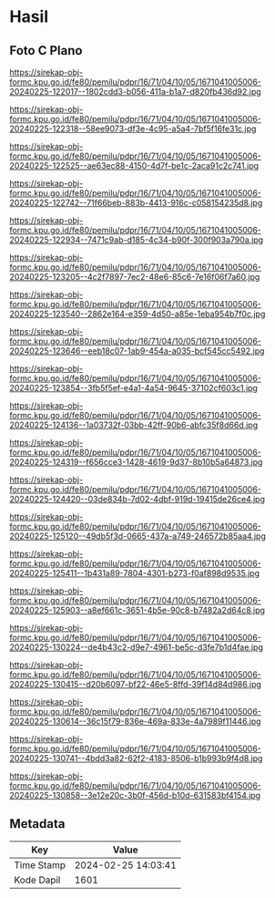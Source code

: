 # Hasil

## Foto C Plano

https://sirekap-obj-formc.kpu.go.id/fe80/pemilu/pdpr/16/71/04/10/05/1671041005006-20240225-122017--1802cdd3-b056-411a-b1a7-d820fb436d92.jpg

https://sirekap-obj-formc.kpu.go.id/fe80/pemilu/pdpr/16/71/04/10/05/1671041005006-20240225-122318--58ee9073-df3e-4c95-a5a4-7bf5f16fe31c.jpg

https://sirekap-obj-formc.kpu.go.id/fe80/pemilu/pdpr/16/71/04/10/05/1671041005006-20240225-122525--ae63ec88-4150-4d7f-be1c-2aca91c2c741.jpg

https://sirekap-obj-formc.kpu.go.id/fe80/pemilu/pdpr/16/71/04/10/05/1671041005006-20240225-122742--71f66beb-883b-4413-916c-c058154235d8.jpg

https://sirekap-obj-formc.kpu.go.id/fe80/pemilu/pdpr/16/71/04/10/05/1671041005006-20240225-122934--7471c9ab-d185-4c34-b90f-300f903a790a.jpg

https://sirekap-obj-formc.kpu.go.id/fe80/pemilu/pdpr/16/71/04/10/05/1671041005006-20240225-123205--4c2f7897-7ec2-48e6-85c6-7e16f06f7a60.jpg

https://sirekap-obj-formc.kpu.go.id/fe80/pemilu/pdpr/16/71/04/10/05/1671041005006-20240225-123540--2862e164-e359-4d50-a85e-1eba954b7f0c.jpg

https://sirekap-obj-formc.kpu.go.id/fe80/pemilu/pdpr/16/71/04/10/05/1671041005006-20240225-123646--eeb18c07-1ab9-454a-a035-bcf545cc5492.jpg

https://sirekap-obj-formc.kpu.go.id/fe80/pemilu/pdpr/16/71/04/10/05/1671041005006-20240225-123854--3fb5f5ef-e4a1-4a54-9645-37102cf603c1.jpg

https://sirekap-obj-formc.kpu.go.id/fe80/pemilu/pdpr/16/71/04/10/05/1671041005006-20240225-124136--1a03732f-03bb-42ff-90b6-abfc35f8d66d.jpg

https://sirekap-obj-formc.kpu.go.id/fe80/pemilu/pdpr/16/71/04/10/05/1671041005006-20240225-124319--f656cce3-1428-4619-9d37-8b10b5a64873.jpg

https://sirekap-obj-formc.kpu.go.id/fe80/pemilu/pdpr/16/71/04/10/05/1671041005006-20240225-124420--03de834b-7d02-4dbf-919d-19415de26ce4.jpg

https://sirekap-obj-formc.kpu.go.id/fe80/pemilu/pdpr/16/71/04/10/05/1671041005006-20240225-125120--49db5f3d-0665-437a-a749-246572b85aa4.jpg

https://sirekap-obj-formc.kpu.go.id/fe80/pemilu/pdpr/16/71/04/10/05/1671041005006-20240225-125411--1b431a89-7804-4301-b273-f0af898d9535.jpg

https://sirekap-obj-formc.kpu.go.id/fe80/pemilu/pdpr/16/71/04/10/05/1671041005006-20240225-125903--a8ef661c-3651-4b5e-90c8-b7482a2d64c8.jpg

https://sirekap-obj-formc.kpu.go.id/fe80/pemilu/pdpr/16/71/04/10/05/1671041005006-20240225-130224--de4b43c2-d9e7-4961-be5c-d3fe7b1d4fae.jpg

https://sirekap-obj-formc.kpu.go.id/fe80/pemilu/pdpr/16/71/04/10/05/1671041005006-20240225-130415--d20b6097-bf22-46e5-8ffd-39f14d84d986.jpg

https://sirekap-obj-formc.kpu.go.id/fe80/pemilu/pdpr/16/71/04/10/05/1671041005006-20240225-130614--36c15f79-836e-469a-833e-4a7989f11446.jpg

https://sirekap-obj-formc.kpu.go.id/fe80/pemilu/pdpr/16/71/04/10/05/1671041005006-20240225-130741--4bdd3a82-62f2-4183-8506-b1b993b9f4d8.jpg

https://sirekap-obj-formc.kpu.go.id/fe80/pemilu/pdpr/16/71/04/10/05/1671041005006-20240225-130858--3e12e20c-3b0f-456d-b10d-631583bf4154.jpg


## Metadata

| Key        | Value               |
| ---------- | ------------------- |
| Time Stamp | 2024-02-25 14:03:41 |
| Kode Dapil | 1601                |




